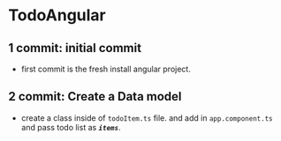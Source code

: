# TodoAngular

## 1 commit: initial commit

- first commit is the fresh install angular project.

## 2 commit: Create a Data model

- create a class inside of `todoItem.ts` file. and add in `app.component.ts` and pass todo list as _**`items`**_.
